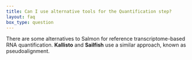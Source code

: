 ```yaml
---
title: Can I use alternative tools for the Quantification step?
layout: faq
box_type: question
---
```


There are some alternatives to Salmon for reference transcriptome-based RNA quantification. **Kallisto** and **Sailfish** use a similar approach, known as pseudoalignment.
